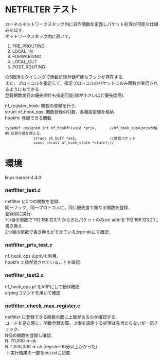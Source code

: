# NETFILTER テスト
カーネルネットワークスタック内に自作関数を定義しパケット処理が可能な仕組みを試す．  
ネットワークスタック内に置いて，  
1. PRE_PROUTING
2. LOCAL_IN
3. FORWARDING
4. LOCAL_OUT 
5. POST_ROUTING

の5箇所のタイミングで関数処理登録可能なフックが存在する．   
また，プロトコルを指定して，指定プロトコルのパケットにのみ関数が実行されるようにもできる．    
登録関数実行の優先順位も指定可能(値が小さいほど優先度高).   

nf_register_hook: 関数の登録を行う．    
struct nf_hook_ops: 関数登録の引数．各種設定値を格納    
hookfn: 登録できる関数, 
```
typedef unsigned int nf_hookfn(void *priv,      //nf_hook_opsのprivが格納.任意の値を使える．
             struct sk_buff *skb,               //受信パケット
             const struct nf_hook_state *state);//
```

# 環境
linux-kernel-4.4.0

### netfilter_test.c
netfilter に2つの関数を登録．   
同一フック，同一プロトコルに，同じ優先度で異なる関数を登録．  
登録順に実行．  
1つ目の関数で'192.168.123.11'からきたパケットのみsrc addrを'192.168.123.2'に書き換え．  
2つ目の関数で書き換えができているかprintkにて確認． 

### netfilter_priv_test.c
nf_hook_ops のprivを利用．  
hookfn に値が渡されていることを確認． 
  
### netfilter_test2.c
nf_hook_ops.pf をARPにして動作確認  
arpingコマンドを用いて確認  

### netfilter_check_max_register.c
netfilter に登録できる関数の数に上限があるのか確認する．    
コードを見た感じ，関数登録の際，上限を設定する処理は見当たらないが一応チェック．  
N個の関数を登録し確認.   
N: 70,000 => ok   
N: 1,000,000 => ok (register:10分以上かかった)    
  -> 実行結果の一部をout.txtに記載  
